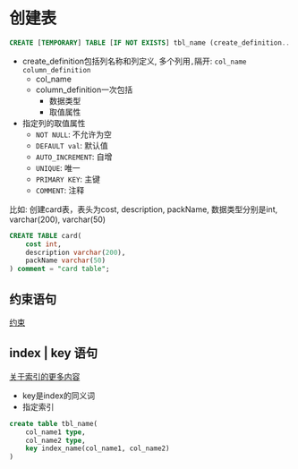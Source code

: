 # 创建表

```sql
CREATE [TEMPORARY] TABLE [IF NOT EXISTS] tbl_name (create_definition...) [table_options] [partition_options]
```
- create_definition包括列名称和列定义, 多个列用`,`隔开: `col_name column_definition` 
  - col_name
  - column_definition一次包括
    - 数据类型
    - 取值属性
- 指定列的取值属性
  - `NOT NULL`: 不允许为空 
  - `DEFAULT val`: 默认值
  - `AUTO_INCREMENT`: 自增
  - `UNIQUE`: 唯一
  - `PRIMARY KEY`: 主键
  - `COMMENT`: 注释

比如: 创建card表，表头为cost, description, packName, 数据类型分别是int, varchar(200), varchar(50)

```sql
CREATE TABLE card(
    cost int,
    description varchar(200),
    packName varchar(50)
) comment = "card table";
```
## 约束语句

[约束](MySQL_Statements_Constraint.md)

## index | key 语句

[关于索引的更多内容](MySQL_Index.md)

- key是index的同义词
- 指定索引

```sql
create table tbl_name(
    col_name1 type,
    col_name2 type,
    key index_name(col_name1, col_name2)
)
```


